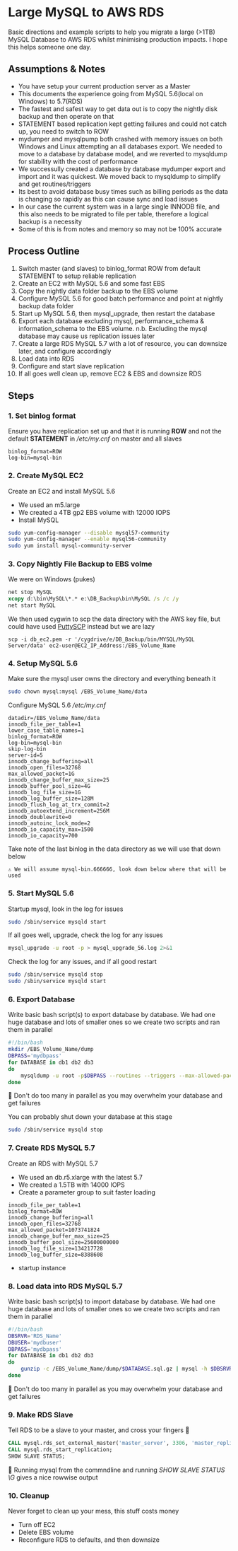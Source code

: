 # Large MySQL to AWS RDS
Basic directions and example scripts to help you migrate a large (>1TB) MySQL Database to AWS RDS whilst minimising production impacts. I hope this helps someone one day.

## Assumptions & Notes
* You have setup your current production server as a Master
* This documents the experience going from MySQL 5.6(local on Windows) to 5.7(RDS)
* The fastest and safest way to get data out is to copy the nightly disk backup and then operate on that
* STATEMENT based replication kept getting failures and could not catch up, you need to switch to ROW
* mydumper and mysqlpump both crashed with memory issues on both Windows and Linux attempting an all databases export. We needed to move to a database by database model, and we reverted to mysqldump for stability with the cost of performance
* We successully created a database by database mydumper export and import and it was quickest. We moved back to mysqldump to simplify and get routines/triggers
* Its best to avoid database busy times such as billing periods as the data is changing so rapidly as this can cause sync and load issues
* In our case the current system was in a large single INNODB file, and this also needs to be migrated to file per table, therefore a logical backup is a necessity
* Some of this is from notes and memory so may not be 100% accurate

## Process Outline
1. Switch master (and slaves) to binlog_format ROW from default STATEMENT to setup reliable replication
2. Create an EC2 with MySQL 5.6 and some fast EBS 
3. Copy the nightly data folder backup to the EBS volume
4. Configure MySQL 5.6 for good batch performance and point at nightly backup data folder
5. Start up MySQL 5.6, then mysql_upgrade, then restart the database
6. Export each database excluding mysql, performance_schema & information_schema to the EBS volume. n.b. Excluding the mysql database may cause us replication issues later
7. Create a large RDS MySQL 5.7 with a lot of resource, you can downsize later, and configure accordingly
8. Load data into RDS
9. Configure and start slave replication
10. If all goes well clean up, remove EC2 & EBS and downsize RDS

## Steps

### 1. Set binlog format
Ensure you have replication set up and that it is running **ROW** and not the default **STATEMENT** in */etc/my.cnf* on master and all slaves
```
binlog_format=ROW
log-bin=mysql-bin
```
### 2. Create MySQL EC2
Create an EC2 and install MySQL 5.6
* We used an m5.large
* We created a 4TB gp2 EBS volume with 12000 IOPS
* Install MySQL
```bash
sudo yum-config-manager --disable mysql57-community
sudo yum-config-manager --enable mysql56-community
sudo yum install mysql-community-server
```
### 3. Copy Nightly File Backup to EBS volme
We were on Windows (pukes)
```bat
net stop MySQL
xcopy d:\bin\MySQL\*.* e:\DB_Backup\bin\MySQL /s /c /y
net start MySQL
```
We then used cygwin to scp the data directory with the AWS key file, but could have used [PuttySCP](https://www.chiark.greenend.org.uk/~sgtatham/putty/) instead but we are lazy
```
scp -i db_ec2.pem -r '/cygdrive/e/DB_Backup/bin/MYSQL/MySQL Server/data' ec2-user@EC2_IP_Address:/EBS_Volume_Name
```

### 4. Setup MySQL 5.6
Make sure the mysql user owns the directory and everything beneath it
```bash
sudo chown mysql:mysql /EBS_Volume_Name/data
```
Configure MySQL 5.6 */etc/my.cnf*
```
datadir=/EBS_Volume_Name/data
innodb_file_per_table=1
lower_case_table_names=1
binlog_format=ROW
log-bin=mysql-bin
skip-log-bin
server-id=5
innodb_change_buffering=all
innodb_open_files=32768
max_allowed_packet=1G
innodb_change_buffer_max_size=25
innodb_buffer_pool_size=4G
innodb_log_file_size=1G
innodb_log_buffer_size=128M
innodb_flush_log_at_trx_commit=2
innodb_autoextend_increment=256M
innodb_doublewrite=0
innodb_autoinc_lock_mode=2
innodb_io_capacity_max=1500
innodb_io_capacity=700
```
Take note of the last binlog in the data directory as we will use that down below
```
⚠️ We will assume mysql-bin.666666, look down below where that will be used
```

### 5. Start MySQL 5.6

Startup mysql, look in the log for issues
```bash
sudo /sbin/service mysqld start
```
If all goes well, upgrade, check the log for any issues
```bash
mysql_upgrade -u root -p > mysql_upgrade_56.log 2>&1
```
Check the log for any issues, and if all good restart
```bash
sudo /sbin/service mysqld stop
sudo /sbin/service mysqld start
```

### 6. Export Database
Write basic bash script(s) to export database by database. We had one huge database and lots of smaller ones so we create two scripts and ran them in parallel
```bash
#!/bin/bash
mkdir /EBS_Volume_Name/dump
DBPASS='mydbpass'
for DATABASE in db1 db2 db3
do
	mysqldump -u root -p$DBPASS --routines --triggers --max-allowed-packet=512MB --opt $DATABASE | gzip > /EBS_Volume_Name/dump/$DATABASE.sql.gz
done
```
🛑 Don't do too many in parallel as you may overwhelm your database and get failures

You can probably shut down your database at this stage
```bash
sudo /sbin/service mysqld stop
```

### 7. Create RDS MySQL 5.7
Create an RDS with MySQL 5.7
* We used an db.r5.xlarge with the latest 5.7
* We created a 1.5TB with 14000 IOPS
* Create a parameter group to suit faster loading
```
innodb_file_per_table=1
binlog_format=ROW
innodb_change_buffering=all
innodb_open_files=32768
max_allowed_packet=1073741824
innodb_change_buffer_max_size=25
innodb_buffer_pool_size=25600000000
innodb_log_file_size=134217728
innodb_log_buffer_size=8388608
```
* startup instance

### 8. Load data into RDS MySQL 5.7
Write basic bash script(s) to import database by database. We had one huge database and lots of smaller ones so we create two scripts and ran them in parallel
```bash
#!/bin/bash
DBSRVR='RDS_Name'
DBUSER='mydbuser'
DBPASS='mydbpass'
for DATABASE in db1 db2 db3
do
	gunzip -c /EBS_Volume_Name/dump/$DATABASE.sql.gz | mysql -h $DBSRVR -u $DBUSER -p$DBPASS $DATABASE
done
```
🛑 Don't do too many in parallel as you may overwhelm your database and get failures

### 9. Make RDS Slave
Tell RDS to be a slave to your master, and cross your fingers 🤞
```SQL
CALL mysql.rds_set_external_master('master_server', 3306, 'master_replication_user', 'master_replication_pass', 'mysql-bin.666666', 0, 0);
CALL mysql.rds_start_replication;
SHOW SLAVE STATUS;
```
📒 Running mysql from the commndline and running *SHOW SLAVE STATUS \G* gives a nice rowwise output

### 10. Cleanup
Never forget to clean up your mess, this stuff costs money
* Turn off EC2
* Delete EBS volume
* Reconfigure RDS to defaults, and then downsize